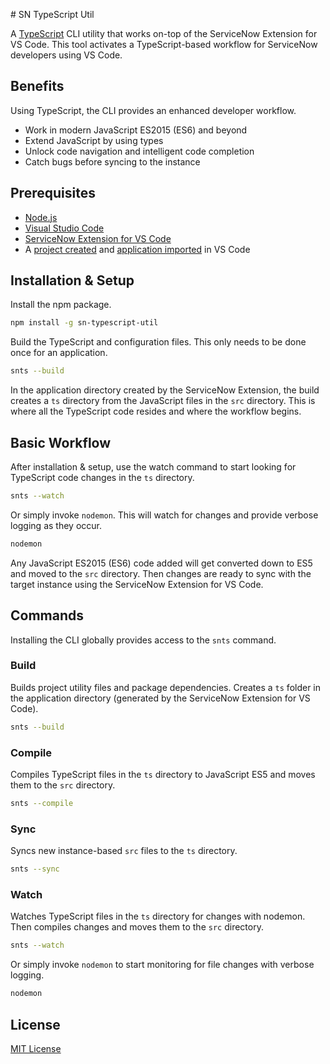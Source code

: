 \# SN TypeScript Util

A [TypeScript](https://www.typescriptlang.org/) CLI utility that works on-top of the ServiceNow Extension for VS Code. This tool activates a TypeScript-based workflow for ServiceNow developers using VS Code.

## Benefits

Using TypeScript, the CLI provides an enhanced developer workflow.

- Work in modern JavaScript ES2015 (ES6) and beyond
- Extend JavaScript by using types
- Unlock code navigation and intelligent code completion
- Catch bugs before syncing to the instance

## Prerequisites

- [Node.js](https://nodejs.org/)
- [Visual Studio Code](https://code.visualstudio.com/)
- [ServiceNow Extension for VS Code](https://marketplace.visualstudio.com/items?itemName=ServiceNow.now-vscode)
- A [project created](https://docs.servicenow.com/bundle/quebec-application-development/page/build/applications/task/create-project.html#create-project) and [application imported](https://docs.servicenow.com/bundle/quebec-application-development/page/build/applications/task/create-project.html#vscode-import-application) in VS Code

## Installation & Setup

Install the npm package.

```bash
npm install -g sn-typescript-util
```

Build the TypeScript and configuration files. This only needs to be done once for an application.

```bash
snts --build
```

In the application directory created by the ServiceNow Extension, the build creates a `ts` directory from the JavaScript files in the `src` directory. This is where all the TypeScript code resides and where the workflow begins.

## Basic Workflow

After installation & setup, use the watch command to start looking for TypeScript code changes in the `ts` directory.

```bash
snts --watch
```

Or simply invoke `nodemon`. This will watch for changes and provide verbose logging as they occur.

```bash
nodemon
```

Any JavaScript ES2015 (ES6) code added will get converted down to ES5 and moved to the `src` directory. Then changes are ready to sync with the target instance using the ServiceNow Extension for VS Code.

## Commands

Installing the CLI globally provides access to the `snts` command.

### Build

Builds project utility files and package dependencies. Creates a `ts` folder in the application directory (generated by the ServiceNow Extension for VS Code).

```bash
snts --build
```

### Compile

Compiles TypeScript files in the `ts` directory to JavaScript ES5 and moves them to the `src` directory.

```bash
snts --compile
```

### Sync

Syncs new instance-based `src` files to the `ts` directory.

```bash
snts --sync
```

### Watch

Watches TypeScript files in the `ts` directory for changes with nodemon. Then compiles changes and moves them to the `src` directory.

```bash
snts --watch
```

Or simply invoke `nodemon` to start monitoring for file changes with verbose logging.

```bash
nodemon
```

## License

[MIT License](LICENSE)
